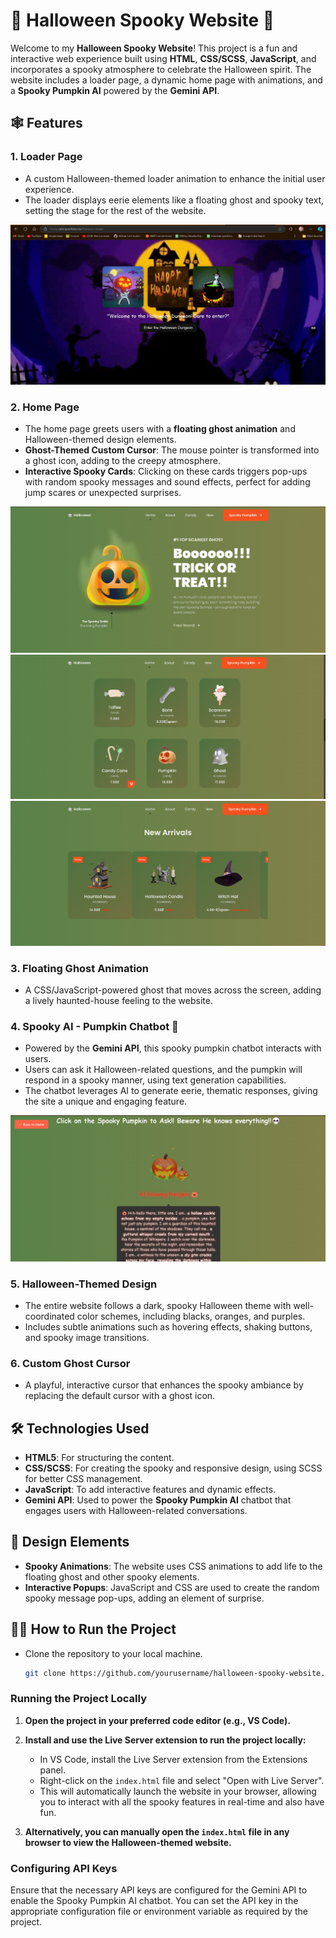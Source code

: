 # 🎃 Halloween Spooky Website 👻

Welcome to my **Halloween Spooky Website**! This project is a fun and interactive web experience built using **HTML**, **CSS/SCSS**, **JavaScript**, and incorporates a spooky atmosphere to celebrate the Halloween spirit. The website includes a loader page, a dynamic home page with animations, and a **Spooky Pumpkin AI** powered by the **Gemini API**.

## 🕸️ Features

### 1. **Loader Page**
- A custom Halloween-themed loader animation to enhance the initial user experience.
- The loader displays eerie elements like a floating ghost and spooky text, setting the stage for the rest of the website.
  
![Loader Page](./assets/screenshots/loadpage.png)

### 2. **Home Page**
- The home page greets users with a **floating ghost animation** and Halloween-themed design elements.
- **Ghost-Themed Custom Cursor**: The mouse pointer is transformed into a ghost icon, adding to the creepy atmosphere.
- **Interactive Spooky Cards**: Clicking on these cards triggers pop-ups with random spooky messages and sound effects, perfect for adding jump scares or unexpected surprises.

![Home Page 1](./assets/screenshots/homepage1.png)
![Home Page 2](./assets/screenshots/homepage2.png)
![Home Page 3](./assets/screenshots/homepage3.png)

### 3. **Floating Ghost Animation**
- A CSS/JavaScript-powered ghost that moves across the screen, adding a lively haunted-house feeling to the website.

### 4. **Spooky AI - Pumpkin Chatbot** 🎃
- Powered by the **Gemini API**, this spooky pumpkin chatbot interacts with users.
- Users can ask it Halloween-related questions, and the pumpkin will respond in a spooky manner, using text generation capabilities.
- The chatbot leverages AI to generate eerie, thematic responses, giving the site a unique and engaging feature.

![Pumpkin AI](./assets/screenshots/pumpkinai.png)

### 5. **Halloween-Themed Design**
- The entire website follows a dark, spooky Halloween theme with well-coordinated color schemes, including blacks, oranges, and purples.
- Includes subtle animations such as hovering effects, shaking buttons, and spooky image transitions.

### 6. **Custom Ghost Cursor**
- A playful, interactive cursor that enhances the spooky ambiance by replacing the default cursor with a ghost icon.
  
## 🛠️ Technologies Used

- **HTML5**: For structuring the content.
- **CSS/SCSS**: For creating the spooky and responsive design, using SCSS for better CSS management.
- **JavaScript**: To add interactive features and dynamic effects.
- **Gemini API**: Used to power the **Spooky Pumpkin AI** chatbot that engages users with Halloween-related conversations.
  
## 🎨 Design Elements

- **Spooky Animations**: The website uses CSS animations to add life to the floating ghost and other spooky elements.
- **Interactive Popups**: JavaScript and CSS are used to create the random spooky message pop-ups, adding an element of surprise.

## 🧑‍💻 How to Run the Project

- Clone the repository to your local machine.
   ```bash
   git clone https://github.com/yourusername/halloween-spooky-website.git

### Running the Project Locally

1. **Open the project in your preferred code editor (e.g., VS Code).**

2. **Install and use the Live Server extension to run the project locally:**

   - In VS Code, install the Live Server extension from the Extensions panel.
   - Right-click on the `index.html` file and select "Open with Live Server".
   - This will automatically launch the website in your browser, allowing you to interact with all the spooky features in real-time and also have fun.

3. **Alternatively, you can manually open the `index.html` file in any browser to view the Halloween-themed website.**

### Configuring API Keys

Ensure that the necessary API keys are configured for the Gemini API to enable the Spooky Pumpkin AI chatbot. You can set the API key in the appropriate configuration file or environment variable as required by the project.